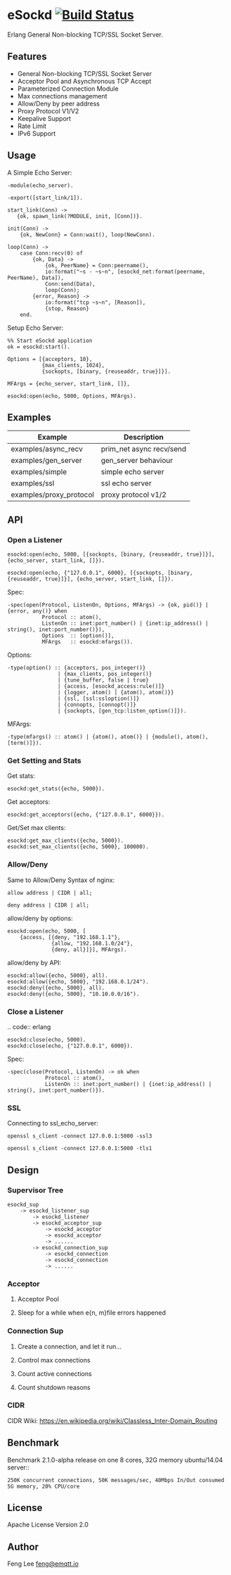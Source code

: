 
# eSockd [![Build Status](https://travis-ci.org/emqtt/esockd.svg?branch=3.0)](https://travis-ci.org/emqtt/esockd)

Erlang General Non-blocking TCP/SSL Socket Server.

## Features

* General Non-blocking TCP/SSL Socket Server
* Acceptor Pool and Asynchronous TCP Accept
* Parameterized Connection Module
* Max connections management
* Allow/Deny by peer address
* Proxy Protocol V1/V2
* Keepalive Support
* Rate Limit
* IPv6 Support

## Usage

A Simple Echo Server:

    -module(echo_server).

    -export([start_link/1]).

    start_link(Conn) ->
       {ok, spawn_link(?MODULE, init, [Conn])}.

    init(Conn) ->
        {ok, NewConn} = Conn:wait(), loop(NewConn).

    loop(Conn) ->
        case Conn:recv(0) of
            {ok, Data} ->
                {ok, PeerName} = Conn:peername(),
                io:format("~s - ~s~n", [esockd_net:format(peername, PeerName), Data]),
                Conn:send(Data),
                loop(Conn);
            {error, Reason} ->
                io:format("tcp ~s~n", [Reason]),
                {stop, Reason}
        end.

Setup Echo Server:

    %% Start eSockd application
    ok = esockd:start().

    Options = [{acceptors, 10},
               {max_clients, 1024},
               {sockopts, [binary, {reuseaddr, true}]}].

    MFArgs = {echo_server, start_link, []},

    esockd:open(echo, 5000, Options, MFArgs).

## Examples

Example                 | Description
------------------------|---------------------------
examples/async_recv     | prim_net async recv/send
examples/gen_server     | gen_server behaviour
examples/simple         | simple echo server
examples/ssl            | ssl echo server
examples/proxy_protocol | proxy protocol v1/2

## API

### Open a Listener

    esockd:open(echo, 5000, [{sockopts, [binary, {reuseaddr, true}]}], {echo_server, start_link, []}).

    esockd:open(echo, {"127.0.0.1", 6000}, [{sockopts, [binary, {reuseaddr, true}]}], {echo_server, start_link, []}).

Spec:

    -spec(open(Protocol, ListenOn, Options, MFArgs) -> {ok, pid()} | {error, any()} when
               Protocol :: atom(),
               ListenOn :: inet:port_number() | {inet:ip_address() | string(), inet:port_number()}),
               Options  :: [option()],
               MFArgs   :: esockd:mfargs()).

Options:

    -type(option() :: {acceptors, pos_integer()}
                    | {max_clients, pos_integer()}
                    | {tune_buffer, false | true}
                    | {access, [esockd_access:rule()]}
                    | {logger, atom() | {atom(), atom()}}
                    | {ssl, [ssl:ssloption()]}
                    | {connopts, [connopt()]}
                    | {sockopts, [gen_tcp:listen_option()]}).

MFArgs:

    -type(mfargs() :: atom() | {atom(), atom()} | {module(), atom(), [term()]}).

### Get Setting and Stats

Get stats:

    esockd:get_stats({echo, 5000}).

Get acceptors:

    esockd:get_acceptors({echo, {"127.0.0.1", 6000}}).

Get/Set max clients:

    esockd:get_max_clients({echo, 5000}).
    esockd:set_max_clients({echo, 5000}, 100000).

### Allow/Deny

Same to Allow/Deny Syntax of nginx:

    allow address | CIDR | all;

    deny address | CIDR | all;

allow/deny by options:

    esockd:open(echo, 5000, [
        {access, [{deny, "192.168.1.1"},
                  {allow, "192.168.1.0/24"},
                  {deny, all}]}], MFArgs).

allow/deny by API:

    esockd:allow({echo, 5000}, all).
    esockd:allow({echo, 5000}, "192.168.0.1/24").
    esockd:deny({echo, 5000}, all).
    esockd:deny({echo, 5000}, "10.10.0.0/16").

### Close a Listener

.. code:: erlang

    esockd:close(echo, 5000).
    esockd:close(echo, {"127.0.0.1", 6000}).

Spec:

    -spec(close(Protocol, ListenOn) -> ok when
                Protocol :: atom(),
                ListenOn :: inet:port_number() | {inet:ip_address() | string(), inet:port_number()}).

### SSL

Connecting to ssl_echo_server:

    openssl s_client -connect 127.0.0.1:5000 -ssl3

    openssl s_client -connect 127.0.0.1:5000 -tls1

## Design

### Supervisor Tree

    esockd_sup
        -> esockd_listener_sup
            -> esockd_listener
            -> esockd_acceptor_sup
                -> esockd_acceptor
                -> esockd_acceptor
                -> ......
            -> esockd_connection_sup
                -> esockd_connection
                -> esockd_connection
                -> ......

### Acceptor

1. Acceptor Pool

2. Sleep for a while when e{n, m}file errors happened

### Connection Sup

1. Create a connection, and let it run...

2. Control max connections

3. Count active connections

4. Count shutdown reasons

### CIDR

CIDR Wiki: https://en.wikipedia.org/wiki/Classless_Inter-Domain_Routing

## Benchmark

Benchmark 2.1.0-alpha release on one 8 cores, 32G memory ubuntu/14.04 server::

    250K concurrent connections, 50K messages/sec, 40Mbps In/Out consumed 5G memory, 20% CPU/core

## License

Apache License Version 2.0

## Author

Feng Lee <feng@emqtt.io>


